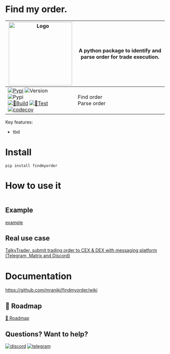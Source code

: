 # Find my order. 


| <img width="200" alt="Logo" src="https://user-images.githubusercontent.com/8766259/233823991-cceaa05a-ff15-4796-a6bb-bcb3ee0d8859.jpg"> | A python package to identify and parse order for trade execution. |
| ------------- | ------------- |
|[![Pypi](https://badgen.net/badge/icon/findmyorder?icon=pypi&label)](https://pypi.org/project/findmyorder/) ![Version](https://img.shields.io/pypi/v/findmyorder)<br>  ![Pypi](https://img.shields.io/pypi/dm/findmyorder)<br> [![🐍Build](https://github.com/mraniki/findmyorder/actions/workflows/%F0%9F%90%8Dbuild.yml/badge.svg)](https://github.com/mraniki/findmyorder/actions/workflows/%F0%9F%90%8Dbuild.yml) [![🧪Test](https://github.com/mraniki/findmyorder/actions/workflows/%F0%9F%A7%AAtest.yml/badge.svg?branch=dev)](https://github.com/mraniki/findmyorder/actions/workflows/%F0%9F%A7%AAtest.yml) [![codecov](https://codecov.io/gh/mraniki/findmyorder/branch/dev/graph/badge.svg?token=4838MSZNCC)](https://codecov.io/gh/mraniki/findmyorder) | Find order <br> Parse order |



Key features:

- tbd




# Install
`pip install findmyorder`

# How to use it
```

```
## Example
[example](https://github.com/mraniki/findmyorder/blob/main/examples/example.py)

## Real use case
[TalkyTrader, submit trading order to CEX & DEX with messaging platform (Telegram, Matrix and Discord)](https://github.com/mraniki/tt)


# Documentation
https://github.com/mraniki/findmyorder/wiki

## 🚧 Roadmap

[🚧 Roadmap](https://github.com/mraniki/findmyorder/milestones)

## Questions? Want to help? 
[![discord](https://badgen.net/badge/icon/discord/purple?icon=discord&label)](https://discord.gg/vegJQGrRRa)
[![telegram](https://badgen.net/badge/icon/telegram?icon=telegram&label)](https://t.me/TTTalkyTraderChat/1)
